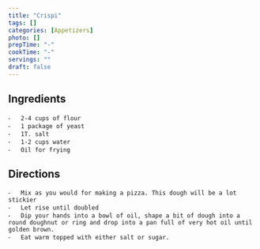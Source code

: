 ```yaml
---
title: "Crispi"
tags: []
categories: [Appetizers]
photo: []
prepTime: "-"
cookTime: "-"
servings: ""
draft: false
---
```

## Ingredients

	⁃	2-4 cups of flour 
	⁃	1 package of yeast
	⁃	1T. salt
	⁃	1-2 cups water
	⁃	Oil for frying

## Directions

	⁃	Mix as you would for making a pizza. This dough will be a lot stickier 
	⁃	Let rise until doubled
	⁃	Dip your hands into a bowl of oil, shape a bit of dough into a round doughnut or ring and drop into a pan full of very hot oil until golden brown. 
	⁃	Eat warm topped with either salt or sugar.
